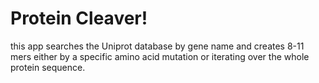 # Protein Cleaver!

this app searches the Uniprot database by gene name and creates 8-11 mers either by a specific amino acid mutation or iterating over the whole protein sequence.
